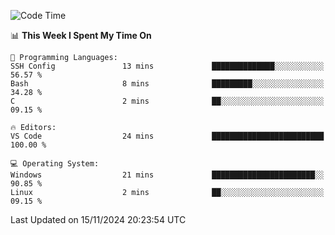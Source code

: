 
<!--START_SECTION:waka-->
![Code Time](http://img.shields.io/badge/Code%20Time-729%20hrs%2032%20mins-blue)

📊 **This Week I Spent My Time On** 

```text
💬 Programming Languages: 
SSH Config               13 mins             ██████████████░░░░░░░░░░░   56.57 % 
Bash                     8 mins              █████████░░░░░░░░░░░░░░░░   34.28 % 
C                        2 mins              ██░░░░░░░░░░░░░░░░░░░░░░░   09.15 % 

🔥 Editors: 
VS Code                  24 mins             █████████████████████████   100.00 % 

💻 Operating System: 
Windows                  21 mins             ███████████████████████░░   90.85 % 
Linux                    2 mins              ██░░░░░░░░░░░░░░░░░░░░░░░   09.15 % 
```


 Last Updated on 15/11/2024 20:23:54 UTC
<!--END_SECTION:waka-->
